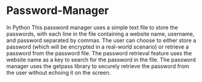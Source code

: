 # Password-Manager
In Python 
This password manager uses a simple text file to store the passwords, with each line in the file containing a website name, username, and password separated by commas. The user can choose to either store a password (which will be encrypted in a real-world scenario) or retrieve a password from the password file. The password retrieval feature uses the website name as a key to search for the password in the file. The password manager uses the getpass library to securely retrieve the password from the user without echoing it on the screen.
